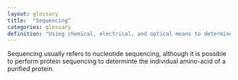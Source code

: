 ```yaml
---
layout: glossary
title:  "Sequencing"
categories: glossary
definition: "Using chemical, electrical, and optical means to determine the sequence of monomers that comprise a polymer."
---
```


Sequencing usually refers to nucleotide sequencing, although it is possible to perform protein sequencing to determinte the individual amino-acid of a purified protein.